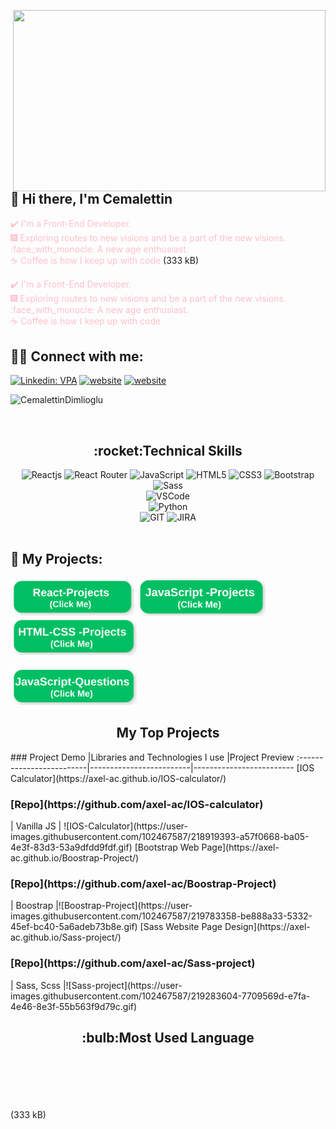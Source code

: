 <img src="https://media.giphy.com/media/qgQUggAC3Pfv687qPC/giphy.gif" align="right" width="500" height="290"></br>
## :wave: Hi there, I'm Cemalettin
<font color="pink"> :heavy_check_mark: I'm a Front-End Developer. </font>
</br>
<font color="pink">:fireworks: Exploring routes to new visions and be a part of the new visions. </font>
</br>
<font color="pink"> :face_with_monocle: A new age enthusiast. </font>
</br>
<font color="pink">:coffee: Coffee is how I keep up with code</font>
(333 kB)

<font color="pink"> :heavy_check_mark: I'm a Front-End Developer. </font>
</br>
<font color="pink">:fireworks: Exploring routes to new visions and be a part of the new visions. </font>
</br>
<font color="pink"> :face_with_monocle: A new age enthusiast. </font>
</br>
<font color="pink">:coffee: Coffee is how I keep up with code</font>
## :man::woman: Connect with me:
[![Linkedin: VPA](https://img.shields.io/badge/linkedin-%230077B5.svg?&style=for-the-badge&logo=linkedin&logoColor=white)](https://www.linkedin.com/in/cemalettin-dimlioglu/)
[![website](https://img.shields.io/badge/gmail-f1f2f6.svg?&style=for-the-badge&logo=gmail&logoColor=red)](mailto:cemaldim)
[![website](https://img.shields.io/badge/%20-medium-black?&style=for-the-badge&logoColor=white)](https://medium.com/)
<p align="left"> <img src="https://komarev.com/ghpvc/?username=CemalettinDimlioglu" alt="CemalettinDimlioglu"/></p>
</br>
<h2 align="center">:rocket:Technical Skills</h2>
<div align="center">
<img
        src="https://img.shields.io/badge/React-20232A?style=for-the-badge&logo=react&logoColor=61DAFB"
        alt="Reactjs"
      />
<img
        src="https://img.shields.io/badge/React_Router-CA4245?style=for-the-badge&logo=react-router&logoColor=white"
        alt="React Router"
      />
<img
        src="https://img.shields.io/badge/JavaScript-323330?style=for-the-badge&logo=javascript&logoColor=F7DF1E"
        alt="JavaScript"
      />
<img
        src="https://img.shields.io/badge/HTML5-E34F26?style=for-the-badge&logo=html5&logoColor=white"
        alt="HTML5"
      />
<img
        src="https://img.shields.io/badge/CSS3-1572B6?style=for-the-badge&logo=css3&logoColor=white"
        alt="CSS3"
      />
<img
        src="https://img.shields.io/badge/Bootstrap-563D7C?style=for-the-badge&logo=bootstrap&logoColor=white"
        alt="Bootstrap"
      />
<img
        src="https://img.shields.io/badge/Sass-CC6699?style=for-the-badge&logo=sass&logoColor=white"
        alt="Sass"
      />
</br>
<img
     src="https://img.shields.io/badge/Visual_Studio_Code-0078D4?style=for-the-badge&logo=visual%20studio%20code&logoColor=white"
     alt="VSCode"
     />
</br>
<img
        src="https://img.shields.io/badge/Python-14354C?style=for-the-badge&logo=python&logoColor=white"
        alt="Python"
      />
<br>
<img
      src="https://img.shields.io/badge/GIT-E44C30?style=for-the-badge&logo=git&logoColor=white"
      alt="GIT"
      />
<img
      src="https://img.shields.io/badge/Jira-0052CC?style=for-the-badge&logo=Jira&logoColor=white"
      alt="JIRA"
      />
</div>
</br>

<!--<div  align="center"> <img src="https://raw.githubusercontent.com/scriptex/github-contributions-snake/snake/github-contribution-grid-snake.svg" /></div>-->

## :star2: My Projects:

<a href="https://github.com/CemalettinDimlioglu/React-Projects" target="_blank" style="text-decoration: none;margin-right:"><img src="./img/react.png" style="height:60px; width: fit-content;" ></a>
<a href="https://github.com/CemalettinDimlioglu/JavaScript-Projects" target="_blank" style="text-decoration: none;margin-right: 25px;"><img src="./img/jp.png" style="height:60px; width: fit-content;" ></a>
<a href="https://github.com/CemalettinDimlioglu/HTML-Css-Projects" target="_blank" style="text-decoration: none;margin-right: 25px;"><img src="./img/html.png" style="height:60px; width: fit-content;" ></a>
</br></br>
<a href="https://github.com/CemalettinDimlioglu/JavaScript-Questions" target="_blank" style="text-decoration: none;margin-right: 25px;"><img src="./img/jq.png" style="height:60px; width: fit-content;" ></a>
</br>
<h2 align="center">My Top Projects</h2>
###
Project Demo       |Libraries and Technologies I use     |Project Preview
:-------------------------|-------------------------|-------------------------
[IOS Calculator](https://axel-ac.github.io/IOS-calculator/) <h3>[Repo](https://github.com/axel-ac/IOS-calculator)</h3> | Vanilla JS | ![IOS-Calculator](https://user-images.githubusercontent.com/102467587/218919393-a57f0668-ba05-4e3f-83d3-53a9dfdd9fdf.gif)
[Bootstrap Web Page](https://axel-ac.github.io/Boostrap-Project/) <h3>[Repo](https://github.com/axel-ac/Boostrap-Project)</h3> | Boostrap |![Boostrap-Project](https://user-images.githubusercontent.com/102467587/219783358-be888a33-5332-45ef-bc40-5a6adeb73b8e.gif)
[Sass Website Page Design](https://axel-ac.github.io/Sass-project/) <h3>[Repo](https://github.com/axel-ac/Sass-project)</h3> | Sass, Scss |![Sass-project](https://user-images.githubusercontent.com/102467587/219283604-7709569d-e7fa-4e46-8e3f-55b563f9d79c.gif)
<br>
<h2 align="center">:bulb:Most Used Language</h2>
<div  align="center">
<br/>
<img
     src="https://github-readme-stats.vercel.app/api?username=axel-ac&theme=blue-green"
     alt=""
     /> </br></br></br>
<img
     src="https://github-readme-stats.vercel.app/api/top-langs/?username=axel-ac&theme=blue-green"
     alt=""
     /> <br/>
</div>
(333 kB)
